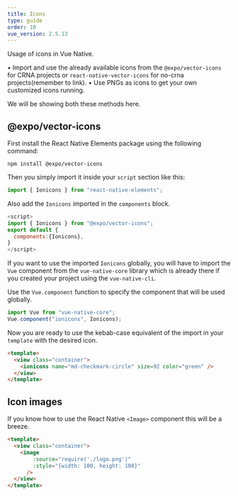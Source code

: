 ```yaml
---
title: Icons
type: guide
order: 10
vue_version: 2.5.13
---
```


Usage of icons in Vue Native.

• Import and use the already available icons from the `@expo/vector-icons` for CRNA projects or `react-native-vector-icons` for no-crna projects(remember to link).
• Use PNGs as icons to get your own customized icons running.

We will be showing both these methods here.

## @expo/vector-icons

First install the React Native Elements package using the following command:

```shell
npm install @expo/vector-icons
```

Then you simply import it inside your `script` section like this:

```js
import { Ionicons } from "react-native-elements";
```

Also add the `Ionicons` imported in the `components` block.

```js
<script>
import { Ionicons } from "@expo/vector-icons";
export default {
  components:{Ionicons},
}
</script>
```

If you want to use the imported `Ionicons` globally, you will have to import the `Vue` component from the `vue-native-core` library which is already there if you created your project using the `vue-native-cli`.

Use the `Vue.component` function to specify the component that will be used globally.

```js
import Vue from "vue-native-core";
Vue.component("ionicons", Ionicons);
```

Now you are ready to use the kebab-case equivalent of the import in your `template` with the desired icon.

```html
<template>
  <view class="container">
    <ionicons name="md-checkmark-circle" size=92 color="green" />
  </view>
</template>
```

## Icon images

If you know how to use the React Native `<Image>` component this will be a breeze.

```html
<template>
  <view class="container">
    <image
        :source="require('./logo.png')"
        :style="{width: 100, height: 100}"
      />
  </view>
</template>
```
